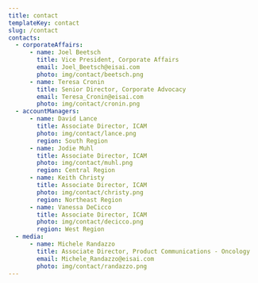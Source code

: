 ```yaml
---
title: contact
templateKey: contact
slug: /contact
contacts:
  - corporateAffairs:
      - name: Joel Beetsch
        title: Vice President, Corporate Affairs
        email: Joel_Beetsch@eisai.com
        photo: img/contact/beetsch.png
      - name: Teresa Cronin
        title: Senior Director, Corporate Advocacy
        email: Teresa_Cronin@eisai.com
        photo: img/contact/cronin.png
  - accountManagers:
      - name: David Lance
        title: Associate Director, ICAM
        photo: img/contact/lance.png
        region: South Region
      - name: Jodie Muhl
        title: Associate Director, ICAM
        photo: img/contact/muhl.png
        region: Central Region
      - name: Keith Christy
        title: Associate Director, ICAM
        photo: img/contact/christy.png
        region: Northeast Region
      - name: Vanessa DeCicco
        title: Associate Director, ICAM
        photo: img/contact/decicco.png
        region: West Region
  - media:
      - name: Michele Randazzo
        title: Associate Director, Product Communications - Oncology
        email: Michele_Randazzo@eisai.com
        photo: img/contact/randazzo.png
---
```

